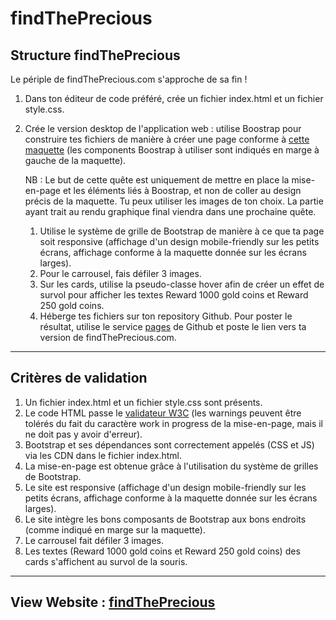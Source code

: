 # findThePrecious


## Structure findThePrecious

Le périple de findThePrecious.com s'approche de sa fin !
1. Dans ton éditeur de code préféré, crée un fichier index.html et un fichier style.css.
2. Crée le version desktop de l'application web : utilise Boostrap pour construire tes fichiers de manière à créer une page conforme à [cette maquette](http://images.innoveduc.fr//integration_parcours/css/css_bootstrap/maquette-with-annotations.png) (les components Boostrap à utiliser sont indiqués en marge à gauche de la maquette).

    NB : Le but de cette quête est uniquement de mettre en place la mise-en-page et les éléments liés à Boostrap, et non de coller au design précis de la maquette. Tu peux utiliser les images de ton choix. La partie ayant trait au rendu graphique final viendra dans une prochaine quête.
    1. Utilise le système de grille de Bootstrap de manière à ce que ta page soit responsive (affichage d'un design mobile-friendly sur les petits écrans, affichage conforme à la maquette donnée sur les écrans larges).
    2. Pour le carrousel, fais défiler 3 images.
    3. Sur les cards, utilise la pseudo-classe hover afin de créer un effet de survol pour afficher les textes Reward 1000 gold coins et Reward 250 gold coins.
    4. Héberge tes fichiers sur ton repository Github. Pour poster le résultat, utilise le service [pages](https://pages.github.com/) de Github et poste le lien vers ta version de findThePrecious.com.

---
## Critères de validation

 1. Un fichier index.html et un fichier style.css sont présents.
 2. Le code HTML passe le [validateur W3C](https://validator.w3.org/) (les warnings peuvent être tolérés du fait du caractère work in progress de la mise-en-page, mais il ne doit pas y avoir d'erreur).
 3. Bootstrap et ses dépendances sont correctement appelés (CSS et JS) via les CDN dans le fichier index.html.
 4. La mise-en-page est obtenue grâce à l'utilisation du système de grilles de Bootstrap.
 5. Le site est responsive (affichage d'un design mobile-friendly sur les petits écrans, affichage conforme à la maquette donnée sur les écrans larges).
 6. Le site intègre les bons composants de Bootstrap aux bons endroits (comme indiqué en marge sur la maquette).
 7. Le carrousel fait défiler 3 images.
 8. Les textes (Reward 1000 gold coins et Reward 250 gold coins) des cards s'affichent au survol de la souris.

---

## View Website : [findThePrecious](https://lgiacalo.github.io/findThePrecious/)
